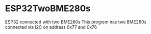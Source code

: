 # ESP32TwoBME280s
 ESP32 connected with two BME280s
 This program has two BME280s connected via I2C on address 0x77 and 0x76